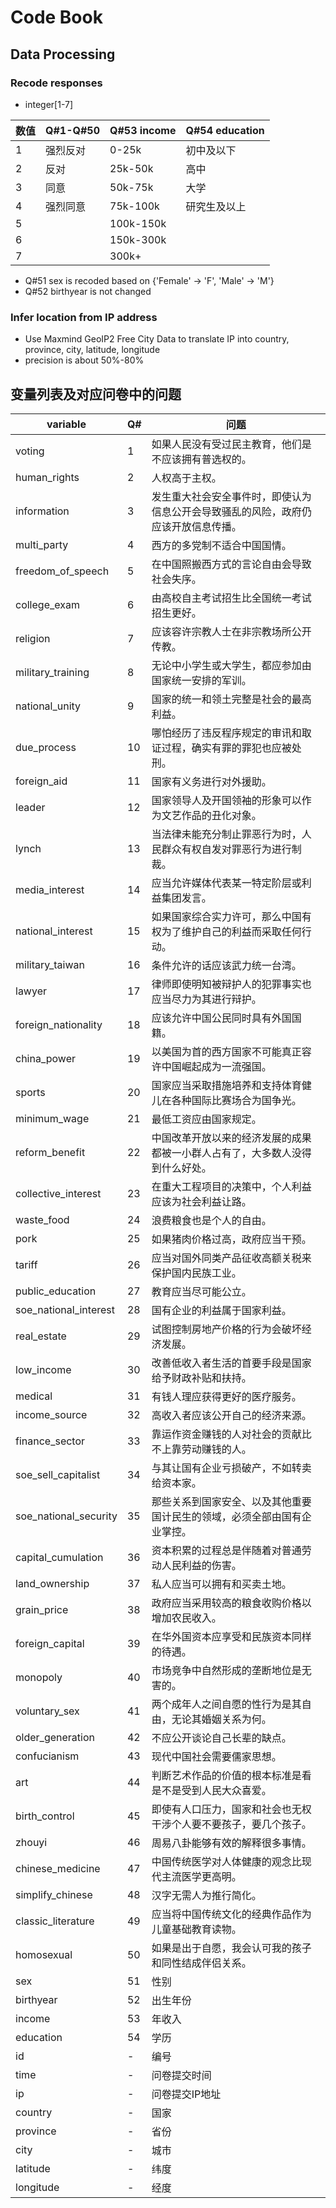 # Code Book

## Data Processing
### Recode responses

- integer[1-7]

数值  | Q#1-Q#50 |Q#53 income | Q#54 education 
------|----------|------------|--------------------
1     | 强烈反对 | 0-25k      | 初中及以下
2     | 反对     | 25k-50k    | 高中
3     | 同意     | 50k-75k    | 大学
4     | 强烈同意 | 75k-100k   | 研究生及以上
5     |          | 100k-150k  | 
6     |          | 150k-300k  |
7     |          | 300k+      | 

- Q#51 sex is recoded based on {'Female' -> 'F', 'Male' -> 'M'}
- Q#52 birthyear is not changed

### Infer location from IP address
- Use Maxmind GeoIP2 Free City Data to translate IP into country, province, city, latitude, longitude
- precision is about 50%-80%

## 变量列表及对应问卷中的问题

variable             | Q# | 问题
---------------------|----|-----------------------------------------------------------------------------------------
voting               | 1  | 如果人民没有受过民主教育，他们是不应该拥有普选权的。
human_rights         | 2  | 人权高于主权。
information          | 3  | 发生重大社会安全事件时，即使认为信息公开会导致骚乱的风险，政府仍应该开放信息传播。
multi_party          | 4  | 西方的多党制不适合中国国情。
freedom_of_speech    | 5  | 在中国照搬西方式的言论自由会导致社会失序。
college_exam         | 6  | 由高校自主考试招生比全国统一考试招生更好。
religion             | 7  | 应该容许宗教人士在非宗教场所公开传教。
military_training    | 8  | 无论中小学生或大学生，都应参加由国家统一安排的军训。
national_unity       | 9  | 国家的统一和领土完整是社会的最高利益。
due_process          | 10 | 哪怕经历了违反程序规定的审讯和取证过程，确实有罪的罪犯也应被处刑。
foreign_aid          | 11 | 国家有义务进行对外援助。
leader               | 12 | 国家领导人及开国领袖的形象可以作为文艺作品的丑化对象。
lynch                | 13 | 当法律未能充分制止罪恶行为时，人民群众有权自发对罪恶行为进行制裁。
media_interest       | 14 | 应当允许媒体代表某一特定阶层或利益集团发言。
national_interest    | 15 | 如果国家综合实力许可，那么中国有权为了维护自己的利益而采取任何行动。
military_taiwan      | 16 | 条件允许的话应该武力统一台湾。
lawyer               | 17 | 律师即使明知被辩护人的犯罪事实也应当尽力为其进行辩护。
foreign_nationality  | 18 | 应该允许中国公民同时具有外国国籍。
china_power          | 19 | 以美国为首的西方国家不可能真正容许中国崛起成为一流强国。
sports               | 20 | 国家应当采取措施培养和支持体育健儿在各种国际比赛场合为国争光。
minimum_wage         | 21 | 最低工资应由国家规定。
reform_benefit       | 22 | 中国改革开放以来的经济发展的成果都被一小群人占有了，大多数人没得到什么好处。
collective_interest  | 23 | 在重大工程项目的决策中，个人利益应该为社会利益让路。
waste_food           | 24 | 浪费粮食也是个人的自由。
pork                 | 25 | 如果猪肉价格过高，政府应当干预。
tariff               | 26 | 应当对国外同类产品征收高额关税来保护国内民族工业。
public_education     | 27 | 教育应当尽可能公立。
soe_national_interest| 28 | 国有企业的利益属于国家利益。
real_estate          | 29 | 试图控制房地产价格的行为会破坏经济发展。
low_income           | 30 | 改善低收入者生活的首要手段是国家给予财政补贴和扶持。
medical              | 31 | 有钱人理应获得更好的医疗服务。
income_source        | 32 | 高收入者应该公开自己的经济来源。
finance_sector       | 33 | 靠运作资金赚钱的人对社会的贡献比不上靠劳动赚钱的人。
soe_sell_capitalist  | 34 | 与其让国有企业亏损破产，不如转卖给资本家。
soe_national_security| 35 | 那些关系到国家安全、以及其他重要国计民生的领域，必须全部由国有企业掌控。
capital_cumulation   | 36 | 资本积累的过程总是伴随着对普通劳动人民利益的伤害。
land_ownership       | 37 | 私人应当可以拥有和买卖土地。
grain_price          | 38 | 政府应当采用较高的粮食收购价格以增加农民收入。
foreign_capital      | 39 | 在华外国资本应享受和民族资本同样的待遇。
monopoly             | 40 | 市场竞争中自然形成的垄断地位是无害的。
voluntary_sex        | 41 | 两个成年人之间自愿的性行为是其自由，无论其婚姻关系为何。
older_generation     | 42 | 不应公开谈论自己长辈的缺点。
confucianism         | 43 | 现代中国社会需要儒家思想。
art                  | 44 | 判断艺术作品的价值的根本标准是看是不是受到人民大众喜爱。
birth_control        | 45 | 即使有人口压力，国家和社会也无权干涉个人要不要孩子，要几个孩子。
zhouyi               | 46 | 周易八卦能够有效的解释很多事情。
chinese_medicine     | 47 | 中国传统医学对人体健康的观念比现代主流医学更高明。
simplify_chinese     | 48 | 汉字无需人为推行简化。
classic_literature   | 49 | 应当将中国传统文化的经典作品作为儿童基础教育读物。
homosexual           | 50 | 如果是出于自愿，我会认可我的孩子和同性结成伴侣关系。
sex                  | 51 | 性别
birthyear            | 52 | 出生年份
income               | 53 | 年收入
education            | 54 | 学历
id                   | -  | 编号
time                 | -  | 问卷提交时间
ip                   | -  | 问卷提交IP地址
country              | -  | 国家
province             | -  | 省份
city                 | -  | 城市
latitude             | -  | 纬度
longitude            | -  | 经度
